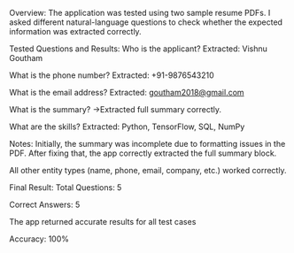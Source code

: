 Overview:
The application was tested using two sample resume PDFs. I asked different natural-language questions to check whether the expected information was extracted correctly.

Tested Questions and Results:
Who is the applicant?
Extracted: Vishnu Goutham 

What is the phone number?
Extracted: +91-9876543210

What is the email address?
Extracted: goutham2018@gmail.com 

What is the summary?
→Extracted full summary correctly.

What are the skills?
Extracted: Python, TensorFlow, SQL, NumPy

Notes:
Initially, the summary was incomplete due to formatting issues in the PDF.
After fixing that, the app correctly extracted the full summary block.

All other entity types (name, phone, email, company, etc.) worked correctly.

Final Result:
Total Questions: 5

Correct Answers: 5

The app returned accurate results for all test cases

Accuracy: 100%

